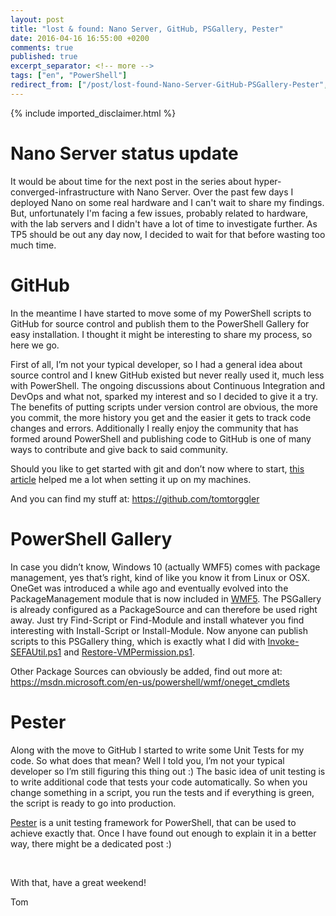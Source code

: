 ```yaml
---
layout: post
title: "lost & found: Nano Server, GitHub, PSGallery, Pester"
date: 2016-04-16 16:55:00 +0200
comments: true
published: true
excerpt_separator: <!-- more -->
tags: ["en", "PowerShell"]
redirect_from: ["/post/lost-found-Nano-Server-GitHub-PSGallery-Pester", "/post/lost-found-nano-server-github-psgallery-pester"]
---
```

<!-- more -->
{% include imported_disclaimer.html %}
<h1>Nano Server status update</h1> <p>It would be about time for the next post in the series about hyper-converged-infrastructure with Nano Server. Over the past few days I deployed Nano on some real hardware and I can't wait to share my findings. But, unfortunately I'm facing a few issues, probably related to hardware, with the lab servers and I didn't have a lot of time to investigate further. As TP5 should be out any day now, I decided to wait for that before wasting too much time. </p> <h1>GitHub</h1> <p>In the meantime I have started to move some of my PowerShell scripts to GitHub for source control and publish them to the PowerShell Gallery for easy installation. I thought it might be interesting to share my process, so here we go.</p> <p>First of all, I’m not your typical developer, so I had a general idea about source control and I knew GitHub existed but never really used it, much less with PowerShell. The ongoing discussions about Continuous Integration and DevOps and what not, sparked my interest and so I decided to give it a try. The benefits of putting scripts under version control are obvious, the more you commit, the more history you get and the easier it gets to track code changes and errors. Additionally I really enjoy the community that has formed around PowerShell and publishing code to GitHub is one of many ways to contribute and give back to said community.</p> <p>Should you like to get started with git and don’t now where to start, <a href="http://mikefrobbins.com/2016/01/21/getting-started-with-the-git-version-control-system/" target="_blank">this article</a> helped me a lot when setting it up on my machines.</p> <p>And you can find my stuff at: <a title="https://github.com/tomtorggler" href="https://github.com/tomtorggler">https://github.com/tomtorggler</a></p> <h1>PowerShell Gallery</h1> <p>In case you didn’t know, Windows 10 (actually WMF5) comes with package management, yes that’s right, kind of like you know it from Linux or OSX. OneGet was introduced a while ago and eventually evolved into the PackageManagement module that is now included in <a href="https://www.microsoft.com/en-us/download/details.aspx?id=50395" target="_blank">WMF5</a>. The PSGallery is already configured as a PackageSource and can therefore be used right away. Just try Find-Script or Find-Module and install whatever you find interesting with Install-Script or Install-Module. Now anyone can publish scripts to this PSGallery thing, which is exactly what I did with <a href="/page/PS-Invoke-SEFAUtilps1.aspx" target="_blank">Invoke-SEFAUtil.ps1</a> and <a href="/page/PS-Restore-VMPermissionps1.aspx" target="_blank">Restore-VMPermission.ps1</a>.</p> <p>Other Package Sources can obviously be added, find out more at: <a title="https://msdn.microsoft.com/en-us/powershell/wmf/oneget_cmdlets" href="https://msdn.microsoft.com/en-us/powershell/wmf/oneget_cmdlets">https://msdn.microsoft.com/en-us/powershell/wmf/oneget_cmdlets</a></p> <h1>Pester</h1> <p>Along with the move to GitHub I started to write some Unit Tests for my code. So what does that mean? Well I told you, I’m not your typical developer so I’m still figuring this thing out :) The basic idea of unit testing is to write additional code that tests your code automatically. So when you change something in a script, you run the tests and if everything is green, the script is ready to go into production. </p> <p><a href="https://github.com/pester/Pester" target="_blank">Pester</a> is a unit testing framework for PowerShell, that can be used to achieve exactly that. Once I have found out enough to explain it in a better way, there might be a dedicated post :)</p> <p>&nbsp;</p> <p>With that, have a great weekend!</p> <p>Tom</p>
